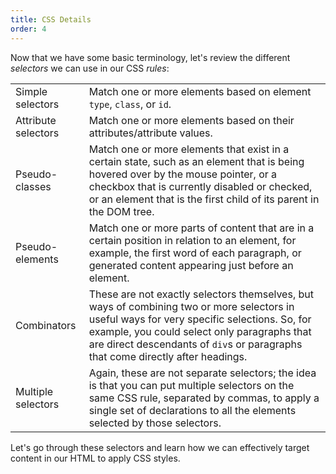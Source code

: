 ```yaml
---
title: CSS Details
order: 4
---
```


Now that we have some basic terminology, let's review the different _selectors_
we can use in our CSS _rules_:

|                     |                                                                                                                                                                                                                                                                               |
| ------------------- | ----------------------------------------------------------------------------------------------------------------------------------------------------------------------------------------------------------------------------------------------------------------------------- |
| Simple selectors    | Match one or more elements based on element `type`, `class`, or `id`.                                                                                                                                                                                                         |
| Attribute selectors | Match one or more elements based on their attributes/attribute values.                                                                                                                                                                                                        |
| Pseudo-classes      | Match one or more elements that exist in a certain state, such as an element that is being hovered over by the mouse pointer, or a checkbox that is currently disabled or checked, or an element that is the first child of its parent in the DOM tree.                       |
| Pseudo-elements     | Match one or more parts of content that are in a certain position in relation to an element, for example, the first word of each paragraph, or generated content appearing just before an element.                                                                            |
| Combinators         | These are not exactly selectors themselves, but ways of combining two or more selectors in useful ways for very specific selections. So, for example, you could select only paragraphs that are direct descendants of `div`s or paragraphs that come directly after headings. |
| Multiple selectors  | Again, these are not separate selectors; the idea is that you can put multiple selectors on the same CSS rule, separated by commas, to apply a single set of declarations to all the elements selected by those selectors.                                                    |

Let's go through these selectors and learn how we can effectively target content
in our HTML to apply CSS styles.
